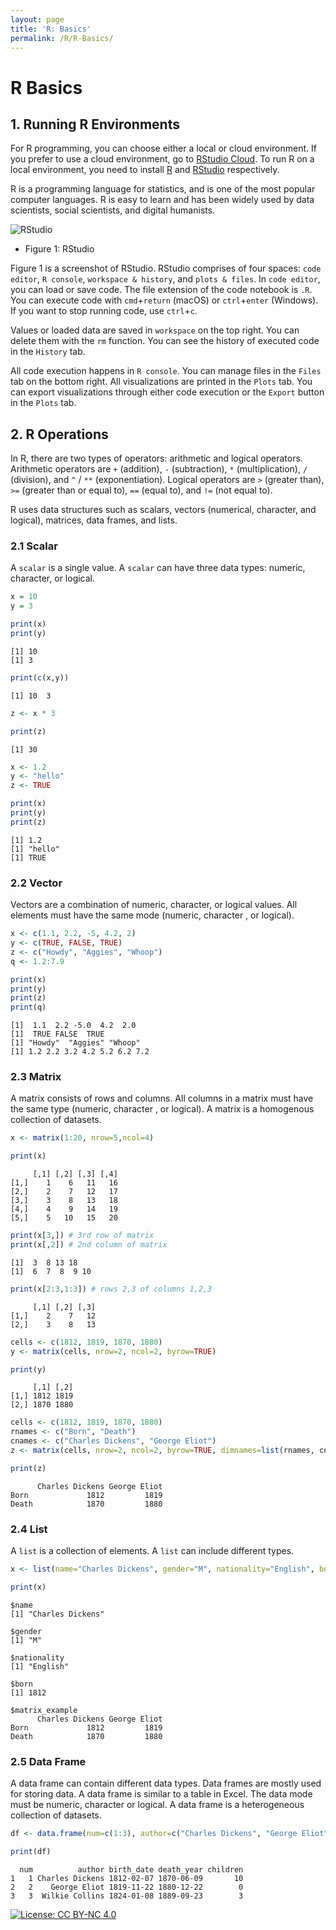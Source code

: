 ```yaml
---
layout: page
title: 'R: Basics'
permalink: /R/R-Basics/
---
```


# R Basics 


## 1. Running R Environments

For R programming, you can choose either a local or cloud environment. If you prefer to use a cloud environment, go to [RStudio Cloud](http://rstudio.cloud/). To run R on a local environment, you need to install [R](https://cran.r-project.org/) and [RStudio](https://rstudio.com/products/rstudio/download/) respectively. 

R is a programming language for statistics, and is one of the most popular computer languages. R is easy to learn and has been widely used by data scientists, social scientists, and digital humanists.

![RStudio](https://elibooklover.github.io/Tutorials/R/R_Basics/RBasics_01.png)
- Figure 1: RStudio

Figure 1 is a screenshot of RStudio. RStudio comprises of four spaces: `code editor`, `R console`, `workspace & history`, and `plots & files`. In `code editor`, you can load or save code. The file extension of the code notebook is `.R`. You can execute code with `cmd`+`return` (macOS) or `ctrl`+`enter` (Windows). If you want to stop running code, use `ctrl`+`c`.

Values or loaded data are saved in `workspace` on the top right. You can delete them with the `rm` function. You can see the history of executed code in the `History` tab. 

All code execution happens in `R console`. You can manage files in the `Files` tab on the bottom right. All visualizations are printed in the `Plots` tab. You can export visualizations through either code execution or the `Export` button in the `Plots` tab.

## 2. R Operations

In R, there are two types of operators: arithmetic and logical operators. Arithmetic operators are `+` (addition), `-` (subtraction), `*` (multiplication), `/` (division), and `^` / `**` (exponentiation). Logical operators are `>` (greater than), `>=` (greater than or equal to), `==` (equal to), and `!=` (not equal to).

R uses data structures such as scalars, vectors (numerical, character, and logical), matrices, data frames, and lists.

### 2.1 Scalar

A `scalar` is a single value. A `scalar` can have three data types: numeric, character, or logical. 


```R
x = 10
y = 3
```


```R
print(x)
print(y)
```

    [1] 10
    [1] 3
    


```R
print(c(x,y))
```

    [1] 10  3
    


```R
z <- x * 3 
```


```R
print(z)
```

    [1] 30
    


```R
x <- 1.2
y <- "hello"
z <- TRUE
```


```R
print(x)
print(y)
print(z)
```

    [1] 1.2
    [1] "hello"
    [1] TRUE
    

### 2.2 Vector

Vectors are a combination of numeric, character, or logical values. All elements must have the same mode (numeric, character , or logical).


```R
x <- c(1.1, 2.2, -5, 4.2, 2)
y <- c(TRUE, FALSE, TRUE)
z <- c("Howdy", "Aggies", "Whoop")
q <- 1.2:7.9 
```


```R
print(x)
print(y)
print(z)
print(q)
```

    [1]  1.1  2.2 -5.0  4.2  2.0
    [1]  TRUE FALSE  TRUE
    [1] "Howdy"  "Aggies" "Whoop" 
    [1] 1.2 2.2 3.2 4.2 5.2 6.2 7.2
    

### 2.3 Matrix

A matrix consists of rows and columns. All columns in a matrix must have the same type (numeric, character , or logical). A matrix is a homogenous collection of datasets.


```R
x <- matrix(1:20, nrow=5,ncol=4)
```


```R
print(x)
```

         [,1] [,2] [,3] [,4]
    [1,]    1    6   11   16
    [2,]    2    7   12   17
    [3,]    3    8   13   18
    [4,]    4    9   14   19
    [5,]    5   10   15   20
    


```R
print(x[3,]) # 3rd row of matrix
print(x[,2]) # 2nd column of matrix
```

    [1]  3  8 13 18
    [1]  6  7  8  9 10
    


```R
print(x[2:3,1:3]) # rows 2,3 of columns 1,2,3
```

         [,1] [,2] [,3]
    [1,]    2    7   12
    [2,]    3    8   13
    


```R
cells <- c(1812, 1819, 1870, 1880)
y <- matrix(cells, nrow=2, ncol=2, byrow=TRUE)
```


```R
print(y)
```

         [,1] [,2]
    [1,] 1812 1819
    [2,] 1870 1880
    


```R
cells <- c(1812, 1819, 1870, 1880)
rnames <- c("Born", "Death")
cnames <- c("Charles Dickens", "George Eliot")
z <- matrix(cells, nrow=2, ncol=2, byrow=TRUE, dimnames=list(rnames, cnames))
```


```R
print(z)
```

          Charles Dickens George Eliot
    Born             1812         1819
    Death            1870         1880
    

### 2.4 List

A `list` is a collection of elements. A `list` can include different types.


```R
x <- list(name="Charles Dickens", gender="M", nationality="English", born=1812, matrix_example=z)
```


```R
print(x)
```

    $name
    [1] "Charles Dickens"
    
    $gender
    [1] "M"
    
    $nationality
    [1] "English"
    
    $born
    [1] 1812
    
    $matrix_example
          Charles Dickens George Eliot
    Born             1812         1819
    Death            1870         1880
    
    

### 2.5 Data Frame

A data frame can contain different data types. Data frames are mostly used for storing data. A data frame is similar to a table in Excel. The data mode must be numeric, character or logical. A data frame is a heterogeneous collection of datasets.


```R
df <- data.frame(num=c(1:3), author=c("Charles Dickens", "George Eliot", "Wilkie Collins"), birth_date=as.Date(c("1812/2/7", "1819/11/22", "1824/1/8")), death_year = as.Date(c("1870/6/9", "1880/12/22", "1889/9/23")), children=c(10, 0, 3)) 
```


```R
print(df)
```

      num          author birth_date death_year children
    1   1 Charles Dickens 1812-02-07 1870-06-09       10
    2   2    George Eliot 1819-11-22 1880-12-22        0
    3   3  Wilkie Collins 1824-01-08 1889-09-23        3
    

[![License: CC BY-NC 4.0](https://img.shields.io/badge/License-CC%20BY--NC%204.0-lightgrey.svg)](https://creativecommons.org/licenses/by-nc/4.0/)